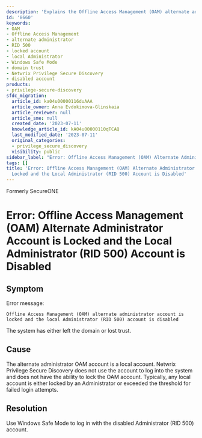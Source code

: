 ```yaml
---
description: 'Explains the Offline Access Management (OAM) alternate administrator account locked error and how to resolve it by using Windows Safe Mode to access the local Administrator (RID 500) account.'
id: '8660'
keywords:
- OAM
- Offline Access Management
- alternate administrator
- RID 500
- locked account
- local Administrator
- Windows Safe Mode
- domain trust
- Netwrix Privilege Secure Discovery
- disabled account
products:
- privilege-secure-discovery
sfdc_migration:
  article_id: ka04u00000116duAAA
  article_owner: Anna Evdokimova-Glinskaia
  article_reviewer: null
  article_sme: null
  created_date: '2023-07-11'
  knowledge_article_id: kA04u00000110qTCAQ
  last_modified_date: '2023-07-11'
  original_categories:
  - privilege_secure_discovery
  visibility: public
sidebar_label: "Error: Offline Access Management (OAM) Alternate Administrator Account is Locked and the Local Administrator (RID 500) Account is Disabled"
tags: []
title: 'Error: Offline Access Management (OAM) Alternate Administrator Account is
  Locked and the Local Administrator (RID 500) Account is Disabled'
---
```


Formerly SecureONE

# Error: Offline Access Management (OAM) Alternate Administrator Account is Locked and the Local Administrator (RID 500) Account is Disabled

## Symptom

Error message:

```text
Offline Access Management (OAM) alternate administrator account is locked and the local Administrator (RID 500) account is disabled
```

The system has either left the domain or lost trust.

## Cause

The alternate administrator OAM account is a local account. Netwrix Privilege Secure Discovery does not use the account to log into the system and does not have the ability to lock the OAM account. Typically, any local account is either locked by an Administrator or exceeded the threshold for failed login attempts.

## Resolution

Use Windows Safe Mode to log in with the disabled Administrator (RID 500) account.